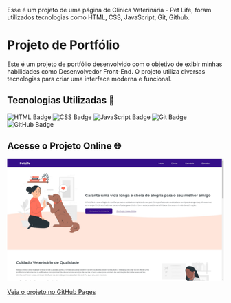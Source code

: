 Esse é um projeto de uma página de Clinica Veterinária - Pet Life, foram utilizados tecnologias como HTML, CSS, JavaScript, Git, Github.
# Projeto de Portfólio
Este é um projeto de portfólio desenvolvido com o objetivo de exibir minhas habilidades como Desenvolvedor Front-End. O projeto utiliza diversas tecnologias para criar uma interface moderna e funcional.
## Tecnologias Utilizadas 🚀
![HTML Badge](https://img.shields.io/badge/HTML-5-orange)
![CSS Badge](https://img.shields.io/badge/CSS-3-blue)
![JavaScript Badge](https://img.shields.io/badge/JavaScript-ES6-yellow)
![Git Badge](https://img.shields.io/badge/Git-black)
![GitHub Badge](https://img.shields.io/badge/GitHub-black)

## Acesse o Projeto Online 🌐

![image](ProjetoPetLife.jpg)

[Veja o projeto no GitHub Pages](https://machadojorgeh.github.io/Projeto-PetLife/)
